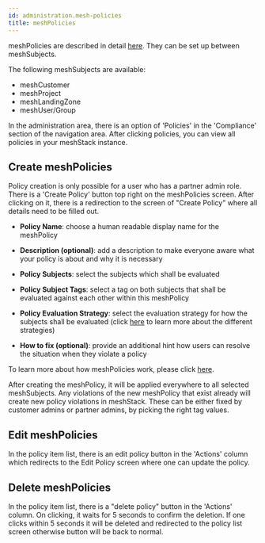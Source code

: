 ```yaml
---
id: administration.mesh-policies
title: meshPolicies
---
```


meshPolicies are described in detail [here](meshcloud.policies.md). They can be set up between meshSubjects.

The following meshSubjects are available:

- meshCustomer
- meshProject
- meshLandingZone
- meshUser/Group

In the administration area, there is an option of 'Policies' in the 'Compliance'
section of the navigation area. After clicking policies, you can view all policies in your meshStack instance.

## Create meshPolicies

Policy creation is only possible for a user who has a partner admin role. There is a 'Create Policy' button top
right on the meshPolicies screen. After clicking on it, there is a redirection to the screen of "Create Policy" where all details need to be filled out.

- **Policy Name**: choose a human readable display name for the meshPolicy

- **Description (optional)**: add a description to make everyone aware what your policy is about and why it is necessary

- **Policy Subjects**: select the subjects which shall be evaluated

- **Policy Subject Tags**: select a tag on both subjects that shall be evaluated against each other within this meshPolicy

- **Policy Evaluation Strategy**: select the evaluation strategy for how the subjects shall be evaluated (click [here](meshcloud.policies.md#meshPolicy-evaluation-strategy) to learn more about the different strategies)

- **How to fix (optional)**: provide an additional hint how users can resolve the situation when they violate a policy

To learn more about how meshPolicies work, please click [here](meshcloud.policies.md).

After creating the meshPolicy, it will be applied everywhere to all selected meshSubjects. Any violations of the new meshPolicy that exist already will create new policy violations in meshStack. These can be either fixed by customer admins or partner admins, by picking the right tag values.

## Edit meshPolicies

In the policy item list, there is an edit policy button in the 'Actions' column which redirects to the Edit Policy
screen where one can update the policy.

## Delete meshPolicies

In the policy item list, there is a "delete policy" button in the 'Actions' column. On clicking, it waits for 5 seconds
to confirm the deletion. If one clicks within 5 seconds it will be deleted and redirected to the policy list screen
otherwise button will be back to normal.
